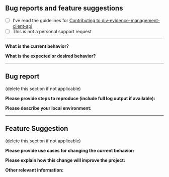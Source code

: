 ## Bug reports and feature suggestions

- [ ] I've read the guidelines for [Contributing to div-evidence-management-client-api](https://github.com/hmcts/div-evidence-management-client-api/.github/CONTRIBUTING.md)
- [ ] This is not a personal support request

---

**What is the current behavior?**



**What is the expected or desired behavior?**



---

## Bug report

(delete this section if not applicable)

**Please provide steps to reproduce (include full log output if available):**


**Please describe your local environment:**


---

## Feature Suggestion

(delete this section if not applicable)

**Please provide use cases for changing the current behavior:**


**Please explain how this change will improve the project:**


**Other relevant information:**

